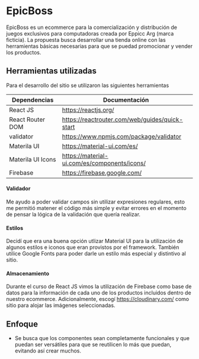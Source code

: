 # EpicBoss

EpicBoss es un ecommerce para la comercialización y distribución de juegos exclusivos para computadoras creada por Eppicc Arg (marca ficticia). La propuesta busca desarrollar una tienda online con las herramientas básicas necesarias para que se puedad promocionar y vender los productos.

## Herramientas utilizadas

Para el desarrollo del sitio se utilizaron las siguientes herramientas

| Dependencias      | Documentación                                  |
| ----------------- | ---------------------------------------------- |
| React JS          | https://reactjs.org/                           |
| React Router DOM  | https://reactrouter.com/web/guides/quick-start |
| validator         | https://www.npmjs.com/package/validator        |
| Materila UI       | https://material-ui.com/es/                    |
| Materila UI Icons | https://material-ui.com/es/components/icons/   |
| Firebase          | https://firebase.google.com/                   |

#### Validador

Me ayudo a poder validar campos sin utilizar expresiones regulares, esto me permitió matener el código más simple y evitar errores en el momento de pensar la lógica de la validación que quería realizar.

#### Estilos

Decidí que era una buena opción utlizar Material UI para la utilización de algunos estilos e iconos que eran provistos por el framework. También utilice Google Fonts para poder darle un estilo más especial y distintivo al sitio.

#### Almacenamiento

Durante el curso de React JS vimos la utilización de Firebase como base de datos para la información de cada uno de los productos incluidos dentro de nuestro ecommerce. Adicionalmente, escogí https://cloudinary.com/ como sitio para alojar las imágenes seleccionadas.

## Enfoque

- Se busca que los componentes sean completamente funcionales y que puedan ser versátiles para que se reutilicen lo más que puedan, evitando así crear muchos.
